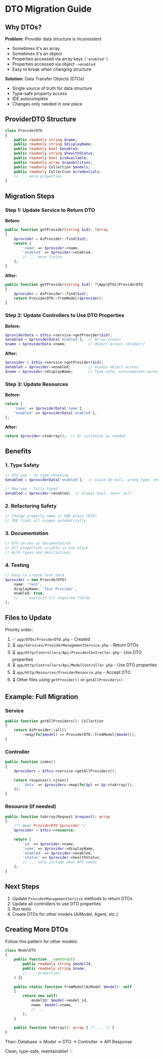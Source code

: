 # DTO Migration Guide

## Why DTOs?

**Problem**: Provider data structure is inconsistent
- Sometimes it's an array
- Sometimes it's an object
- Properties accessed via array keys `['enabled']`
- Properties accessed via object `->enabled`
- Easy to break when changing structure

**Solution**: Data Transfer Objects (DTOs)
- Single source of truth for data structure
- Type-safe property access
- IDE autocomplete
- Changes only needed in one place

## ProviderDTO Structure

```php
class ProviderDTO
{
    public readonly string $name;
    public readonly string $displayName;
    public readonly bool $enabled;
    public readonly string $healthStatus;
    public readonly bool $isAvailable;
    public readonly array $capabilities;
    public readonly Collection $models;
    public readonly Collection $credentials;
    // ... more properties
}
```

## Migration Steps

### Step 1: Update Service to Return DTO

**Before:**
```php
public function getProvider(string $id): ?array
{
    $provider = AiProvider::find($id);
    return [
        'name' => $provider->name,
        'enabled' => $provider->enabled,
        // ... more fields
    ];
}
```

**After:**
```php
public function getProvider(string $id): ?\App\DTOs\ProviderDTO
{
    $provider = AiProvider::find($id);
    return ProviderDTO::fromModel($provider);
}
```

### Step 2: Update Controllers to Use DTO Properties

**Before:**
```php
$providerData = $this->service->getProvider($id);
$enabled = $providerData['enabled'];  // Array access
$name = $providerData->name;          // Object access (broken!)
```

**After:**
```php
$provider = $this->service->getProvider($id);
$enabled = $provider->enabled;        // Always object access
$name = $provider->displayName;       // Type-safe, autocomplete works
```

### Step 3: Update Resources

**Before:**
```php
return [
    'name' => $providerData['name'],
    'enabled' => $providerData['enabled'],
];
```

**After:**
```php
return $provider->toArray();  // Or customize as needed
```

## Benefits

### 1. Type Safety
```php
// Old way - no type checking
$enabled = $providerData['enabled'];  // Could be null, wrong type, etc.

// New way - fully typed
$enabled = $provider->enabled;  // Always bool, never null
```

### 2. Refactoring Safety
```php
// Change property name in ONE place (DTO)
// IDE finds all usages automatically
```

### 3. Documentation
```php
// DTO serves as documentation
// All properties visible in one place
// With types and descriptions
```

### 4. Testing
```php
// Easy to create test data
$provider = new ProviderDTO(
    name: 'test',
    displayName: 'Test Provider',
    enabled: true,
    // ... explicit all required fields
);
```

## Files to Update

Priority order:

1. ✅ `app/DTOs/ProviderDTO.php` - Created
2. ⏳ `app/Services/ProviderManagementService.php` - Return DTOs
3. ⏳ `app/Http/Controllers/Api/ProviderController.php` - Use DTO properties
4. ⏳ `app/Http/Controllers/Api/ModelController.php` - Use DTO properties
5. ⏳ `app/Http/Resources/ProviderResource.php` - Accept DTO
6. ⏳ Other files using `getProvider()` or `getAllProviders()`

## Example: Full Migration

### Service
```php
public function getAllProviders(): Collection
{
    return AiProvider::all()
        ->map(fn($model) => ProviderDTO::fromModel($model));
}
```

### Controller
```php
public function index()
{
    $providers = $this->service->getAllProviders();
    
    return response()->json([
        'data' => $providers->map(fn($p) => $p->toArray()),
    ]);
}
```

### Resource (if needed)
```php
public function toArray(Request $request): array
{
    /** @var ProviderDTO $provider */
    $provider = $this->resource;
    
    return [
        'id' => $provider->name,
        'name' => $provider->displayName,
        'enabled' => $provider->enabled,
        'status' => $provider->healthStatus,
        // ... only include what API needs
    ];
}
```

## Next Steps

1. Update `ProviderManagementService` methods to return DTOs
2. Update all controllers to use DTO properties
3. Run tests
4. Create DTOs for other models (AiModel, Agent, etc.)

## Creating More DTOs

Follow this pattern for other models:

```php
class ModelDTO
{
    public function __construct(
        public readonly string $modelId,
        public readonly string $name,
        // ... properties
    ) {}
    
    public static function fromModel(AiModel $model): self
    {
        return new self(
            modelId: $model->model_id,
            name: $model->name,
            // ...
        );
    }
    
    public function toArray(): array { /* ... */ }
}
```

Then: Database → Model → DTO → Controller → API Response

Clean, type-safe, maintainable! ✨
